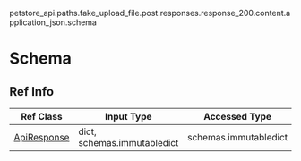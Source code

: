 petstore_api.paths.fake_upload_file.post.responses.response_200.content.application_json.schema
# Schema

## Ref Info
Ref Class | Input Type | Accessed Type | Description
--------- | ---------- | ------------- | ------------
[ApiResponse](api_response.md) | dict, schemas.immutabledict | schemas.immutabledict |
